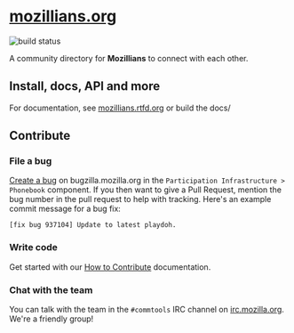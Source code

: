 [mozillians.org](https://mozillians.org)
========
![build status](https://travis-ci.org/mozilla/mozillians.svg?branch=master)

A community directory for **Mozillians** to connect with each other.

## Install, docs, API and more
For documentation, see [mozillians.rtfd.org](http://mozillians.readthedocs.org/) or build the docs/

## Contribute

### File a bug
[Create a bug](https://bugzilla.mozilla.org/enter_bug.cgi?product=Participation%20Infrastructure&component=Phonebook) on bugzilla.mozilla.org in the `Participation Infrastructure > Phonebook` component. If you then want to give a Pull Request, mention the bug number in the pull request to help with tracking. Here's an example commit message for a bug fix:
```
[fix bug 937104] Update to latest playdoh.
```

### Write code
Get started with our [How to Contribute](http://mozillians.readthedocs.org/en/latest/contribute.html) documentation.

### Chat with the team
You can talk with the team in the `#commtools` IRC channel on [irc.mozilla.org](http://irc.mozilla.org/). We're a friendly group!
